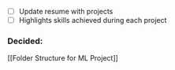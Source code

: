 
- [ ] Update resume with projects
- [ ] Highlights skills achieved during each project

### Decided: 
[[Folder Structure for ML Project]]